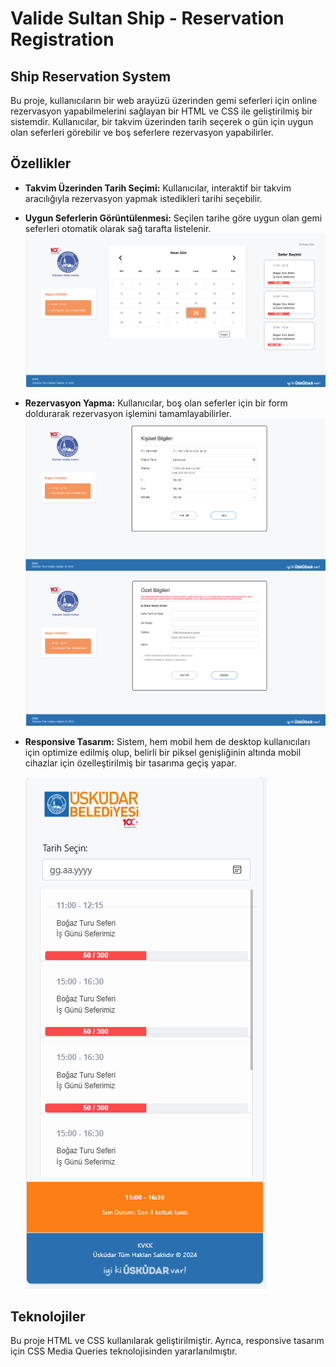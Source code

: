 # Valide Sultan Ship - Reservation Registration
## Ship Reservation System

Bu proje, kullanıcıların bir web arayüzü üzerinden gemi seferleri için online rezervasyon yapabilmelerini sağlayan bir HTML ve CSS ile geliştirilmiş bir sistemdir. Kullanıcılar, bir takvim üzerinden tarih seçerek o gün için uygun olan seferleri görebilir ve boş seferlere rezervasyon yapabilirler.

## Özellikler

- **Takvim Üzerinden Tarih Seçimi:** Kullanıcılar, interaktif bir takvim aracılığıyla rezervasyon yapmak istedikleri tarihi seçebilir.
- **Uygun Seferlerin Görüntülenmesi:** Seçilen tarihe göre uygun olan gemi seferleri otomatik olarak sağ tarafta listelenir.
 ![İmages](https://github.com/beyzaokutucu/Gemi_Rezervasyon/blob/main/rezerve.png)
  
- **Rezervasyon Yapma:** Kullanıcılar, boş olan seferler için bir form doldurarak rezervasyon işlemini tamamlayabilirler.
   ![İmages](https://github.com/beyzaokutucu/Gemi_Rezervasyon/blob/main/rezerve2.png)
   ![İmages](https://github.com/beyzaokutucu/Gemi_Rezervasyon/blob/main/rezerve3.png)

- **Responsive Tasarım:** Sistem, hem mobil hem de desktop kullanıcıları için optimize edilmiş olup, belirli bir piksel genişliğinin altında mobil cihazlar için özelleştirilmiş bir tasarıma geçiş yapar.
  
     ![İmages](https://github.com/beyzaokutucu/Gemi_Rezervasyon/blob/main/rezervemobil.png)


## Teknolojiler

Bu proje HTML ve CSS kullanılarak geliştirilmiştir. Ayrıca, responsive tasarım için CSS Media Queries teknolojisinden yararlanılmıştır.
